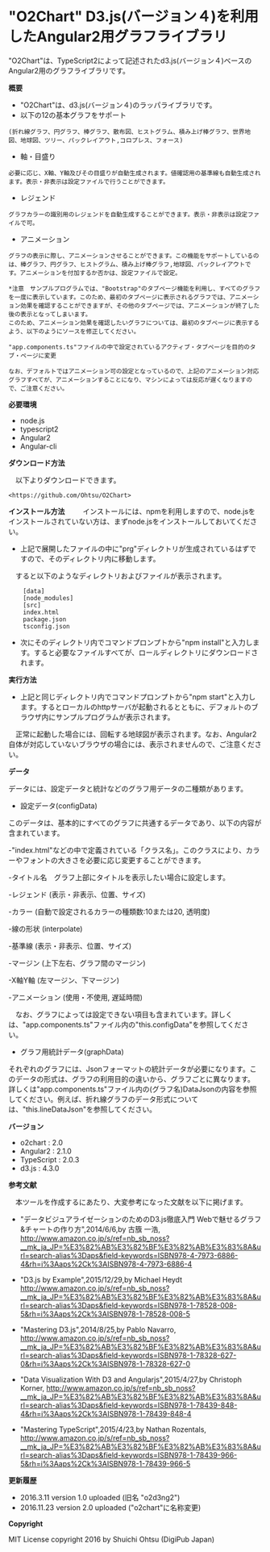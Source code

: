 # "O2Chart" D3.js(バージョン４)を利用したAngular2用グラフライブラリ


"O2Chart"は、TypeScript2によって記述されたd3.js(バージョン４)ベースのAngular2用のグラフライブラリです。

**概要**
   - "O2Chart"は、d3.js(バージョン４)のラッパライブラリです。
   - 以下の12の基本グラフをサポート

    (折れ線グラフ、円グラフ、棒グラフ、散布図、ヒストグラム、積み上げ棒グラフ、世界地図、地球図、ツリー、パックレイアウト,コロプレス、フォース)
    
   - 軸・目盛り

    必要に応じ、X軸、Y軸及びその目盛りが自動生成されます。値確認用の基準線も自動生成されます。表示・非表示は設定ファイルで行うことができます。
    
   - レジェンド 

    グラフカラーの識別用のレジェンドを自動生成することができます。表示・非表示は設定ファイルで可。

   - アニメーション

    グラフの表示に際し、アニメーションさせることができます。この機能をサポートしているのは、棒グラフ、円グラフ、ヒストグラム、積み上げ棒グラフ,地球図、パックレイアウトです。アニメーションを付加するか否かは、設定ファイルで設定。
    
    *注意　サンプルプログラムでは、"Bootstrap"のタブページ機能を利用し、すべてのグラフを一度に表示しています。このため、最初のタブページに表示されるグラフでは、アニメーション効果を確認することができますが、その他のタブページでは、アニメーションが終了した後の表示となってしまいます。
    このため、アニメーション効果を確認したいグラフについては、最初のタブページに表示するよう、以下のようにソースを修正してください。
    
    "app.components.ts"ファイルの中で設定されているアクティブ・タブページを目的のタブ・ページに変更
    
    なお、デフォルトではアニメーション可の設定となっているので、上記のアニメーション対応グラフすべてが、アニメーションすることになり、マシンによっては反応が遅くなりますので、ご注意ください。 
    
**必要環境**

   - node.js
   - typescript2
   - Angular2
   - Angular-cli


**ダウンロード方法**

　以下よりダウンロードできます。

    <https://github.com/Ohtsu/O2Chart>



**インストール方法**
　
　インストールには、npmを利用しますので、node.jsをインストールされていない方は、まずnode.jsをインストールしておいてください。


   - 上記で展開したファイルの中に"prg"ディレクトリが生成されているはずですので、そのディレクトリ内に移動します。
   
   　すると以下のようなディレクトリおよびファイルが表示されます。

        [data]        
        [node_modules]        
        [src]        
        index.html        
        package.json        
        tsconfig.json
       
    
   - 次にそのディレクトリ内でコマンドプロンプトから"npm install"と入力します。すると必要なファイルすべてが、ロールディレクトリにダウンロードされます。
     
**実行方法** 

  - 上記と同じディレクトリ内でコマンドプロンプトから"npm start"と入力します。するとローカルのhttpサーバが起動されるとともに、デフォルトのブラウザ内にサンプルプログラムが表示されます。
  
  　正常に起動した場合には、回転する地球図が表示されます。なお、Angular2自体が対応していないブラウザの場合には、表示されませんので、ご注意ください。
 
**データ**

 データには、設定データと統計などのグラフ用データの二種類があります。
 
 - 設定データ(configData)
 
 このデータは、基本的にすべてのグラフに共通するデータであり、以下の内容が含まれています。
 
 -"index.html"などの中で定義されている「クラス名」。このクラスにより、カラーやフォントの大きさを必要に応じ変更することができます。
 
 -タイトル名　グラフ上部にタイトルを表示したい場合に設定します。
 
 -レジェンド (表示・非表示、位置、サイズ)
 
 -カラー (自動で設定されるカラーの種類数:10または20, 透明度) 
 
 -線の形状 (interpolate)
 
 -基準線 (表示・非表示、位置、サイズ)
 
 -マージン (上下左右、グラフ間のマージン)
 
 -X軸Y軸 (左マージン、下マージン)
 
 -アニメーション (使用・不使用, 遅延時間)
 
 　なお、グラフによっては設定できない項目も含まれています。詳しくは、"app.components.ts"ファイル内の"this.configData"を参照してください。
 
 
 - グラフ用統計データ(graphData)

 それぞれのグラフには、Jsonフォーマットの統計データが必要になります。このデータの形式は、グラフの利用目的の違いから、グラフごとに異なります。
 詳しくは"app.components.ts"ファイル内の(グラフ名)DataJsonの内容を参照してください。例えば、折れ線グラフのデータ形式については、"this.lineDataJson"を参照してください。
 
**バージョン**

   - o2chart    : 2.0
   - Angular2   : 2.1.0
   - TypeScript : 2.0.3
   - d3.js      : 4.3.0
   



**参考文献**

　本ツールを作成するにあたり、大変参考になった文献を以下に掲げます。

- "データビジュアライゼーションのためのD3.js徹底入門 Webで魅せるグラフ&チャートの作り方",2014/6/6,by 古籏 一浩, 
<http://www.amazon.co.jp/s/ref=nb_sb_noss?__mk_ja_JP=%E3%82%AB%E3%82%BF%E3%82%AB%E3%83%8A&url=search-alias%3Daps&field-keywords=ISBN978-4-7973-6886-4&rh=i%3Aaps%2Ck%3AISBN978-4-7973-6886-4>

- "D3.js by Example",2015/12/29,by Michael Heydt
<http://www.amazon.co.jp/s/ref=nb_sb_noss?__mk_ja_JP=%E3%82%AB%E3%82%BF%E3%82%AB%E3%83%8A&url=search-alias%3Daps&field-keywords=ISBN978-1-78528-008-5&rh=i%3Aaps%2Ck%3AISBN978-1-78528-008-5>

- "Mastering D3.js",2014/8/25,by Pablo Navarro,
<http://www.amazon.co.jp/s/ref=nb_sb_noss?__mk_ja_JP=%E3%82%AB%E3%82%BF%E3%82%AB%E3%83%8A&url=search-alias%3Daps&field-keywords=ISBN978-1-78328-627-0&rh=i%3Aaps%2Ck%3AISBN978-1-78328-627-0>

- "Data Visualization With D3 and Angularjs",2015/4/27,by Christoph Korner,
<http://www.amazon.co.jp/s/ref=nb_sb_noss?__mk_ja_JP=%E3%82%AB%E3%82%BF%E3%82%AB%E3%83%8A&url=search-alias%3Daps&field-keywords=ISBN978-1-78439-848-4&rh=i%3Aaps%2Ck%3AISBN978-1-78439-848-4>

- "Mastering TypeScript",2015/4/23,by Nathan Rozentals,
<http://www.amazon.co.jp/s/ref=nb_sb_noss?__mk_ja_JP=%E3%82%AB%E3%82%BF%E3%82%AB%E3%83%8A&url=search-alias%3Daps&field-keywords=ISBN978-1-78439-966-5&rh=i%3Aaps%2Ck%3AISBN978-1-78439-966-5>

**更新履歴**

 - 2016.3.11 version 1.0 uploaded (旧名 "o2d3ng2")
 - 2016.11.23 version 2.0 uploaded ("o2chart"に名称変更)

**Copyright**

MIT License
copyright 2016 by Shuichi Ohtsu (DigiPub Japan)
